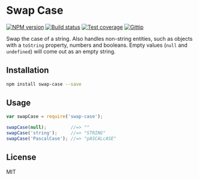 # Swap Case

[![NPM version][npm-image]][npm-url]
[![Build status][travis-image]][travis-url]
[![Test coverage][coveralls-image]][coveralls-url]
[![Gittip][gittip-image]][gittip-url]

Swap the case of a string. Also handles non-string entities, such as objects with a `toString` property, numbers and booleans. Empty values (`null` and `undefined`) will come out as an empty string.

## Installation

```bash
npm install swap-case --save
```

## Usage

```javascript
var swapCase = require('swap-case');

swapCase(null);         //=> ""
swapCase('string');     //=> "STRING"
swapCase('PascalCase'); //=> "pASCALcASE"
```

## License

MIT

[npm-image]: https://img.shields.io/npm/v/swap-case.svg?style=flat
[npm-url]: https://npmjs.org/package/swap-case
[travis-image]: https://img.shields.io/travis/blakeembrey/swap-case.svg?style=flat
[travis-url]: https://travis-ci.org/blakeembrey/swap-case
[coveralls-image]: https://img.shields.io/coveralls/blakeembrey/swap-case.svg?style=flat
[coveralls-url]: https://coveralls.io/r/blakeembrey/swap-case?branch=master
[gittip-image]: https://img.shields.io/gittip/blakeembrey.svg?style=flat
[gittip-url]: https://www.gittip.com/blakeembrey
